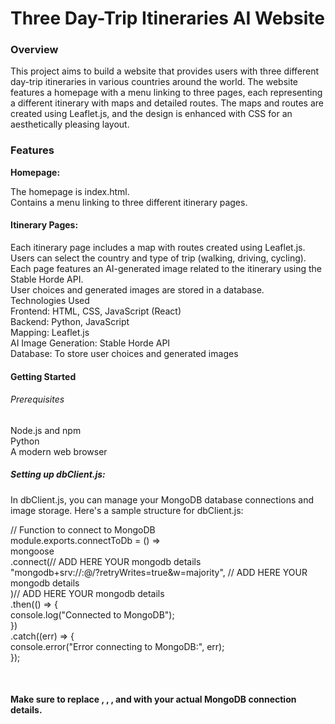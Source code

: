 # Three Day-Trip Itineraries AI Website


### Overview
This project aims to build a website that provides users with three different day-trip itineraries in various countries around the world. The website features a homepage with a menu linking to three pages, each representing a different itinerary with maps and detailed routes. The maps and routes are created using Leaflet.js, and the design is enhanced with CSS for an aesthetically pleasing layout.

### Features
**Homepage:**

The homepage is index.html.<br>
Contains a menu linking to three different itinerary pages.<br>
#### Itinerary Pages:

Each itinerary page includes a map with routes created using Leaflet.js.<br>
Users can select the country and type of trip (walking, driving, cycling).<br>
Each page features an AI-generated image related to the itinerary using the Stable Horde API.<br>
User choices and generated images are stored in a database.<br>
Technologies Used<br>
Frontend: HTML, CSS, JavaScript (React)<br>
Backend: Python, JavaScript<br>
Mapping: Leaflet.js<br>
AI Image Generation: Stable Horde API<br>
Database: To store user choices and generated images<br>


#### Getting Started
###### Prerequisites <br>
Node.js and npm<br>
Python<br>
A modern web browser


##### Setting up dbClient.js:
In dbClient.js, you can manage your MongoDB database connections and image storage. Here's a sample structure for dbClient.js: <br>

// Function to connect to MongoDB<br>
module.exports.connectToDb = () =><br>
  mongoose<br>
    .connect(// ADD HERE YOUR mongodb details<br>
            "mongodb+srv://<username>:<password>@<cluster>/<database>?retryWrites=true&w=majority", // ADD HERE YOUR mongodb details<br>
    )// ADD HERE YOUR mongodb details<br>
    .then(() => {<br>
      console.log("Connected to MongoDB");<br>
    })<br>
    .catch((err) => {<br>
      console.error("Error connecting to MongoDB:", err);<br>
    });<br>

<br>

#### Make sure to replace <username>, <password>, <cluster>, and <database> with your actual MongoDB connection details.
